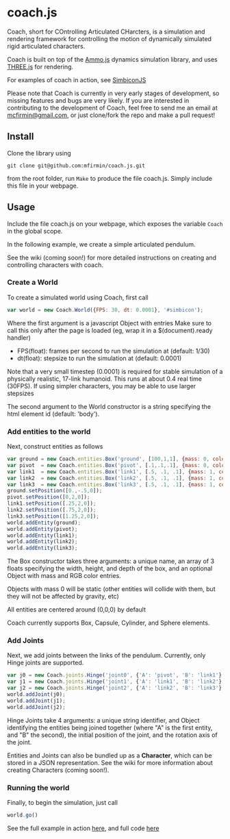 # coach.js
Coach, short for COntrolling Articulated CHarcters, is a simulation and rendering framework for controlling the motion of dynamically simulated rigid articulated characters.

Coach is built on top of the [Ammo.js](https://github.com/kripken/ammo.js/) dynamics simulation library, and uses [THREE.js](http://threejs.org/) for rendering.

For examples of coach in action, see [SimbiconJS](http://mfirmin.github.io/SimbiconJS)

Please note that Coach is currently in very early stages of development, so missing features and bugs are very likely. If you are interested in contributing to the development of Coach, feel free to send me an email at mcfirmin@gmail.com, or just clone/fork the repo and make a pull request!


## Install

Clone the library using

```
git clone git@github.com:mfirmin/coach.js.git
```

from the root folder, run ```Make``` to produce the file coach.js. Simply include this file in your webpage.

## Usage

Include the file coach.js on your webpage, which exposes the variable ```Coach``` in the global scope.

In the following example, we create a simple articulated pendulum.

See the wiki (coming soon!) for more detailed instructions on creating and controlling characters with coach.

### Create a World

To create a simulated world using Coach, first call

```javascript
var world = new Coach.World({FPS: 30, dt: 0.0001}, '#simbicon');
```
Where the first argument is a javascript Object with entries
Make sure to call this only after the page is loaded (eg, wrap it in a $(document).ready handler)

- FPS(float): frames per second to run the simulation at (default: 1/30)
- dt(float):  stepsize to run the simulation at (default: 0.0001)

Note that a very small timestep (0.0001) is required for stable simulation of a physically realistic, 17-link humanoid. This runs at about 0.4 real time (30FPS). If using simpler characters, you may be able to use larger stepsizes

The second argument to the World constructor is a string specifying the html element id (default: 'body').

### Add entities to the world

Next, construct entities as follows

```javascript
var ground = new Coach.entities.Box('ground', [100,1,1], {mass: 0, color: [100,100,100]});
var pivot  = new Coach.entities.Box('pivot', [.1,.1,.1], {mass: 0, color: [255,0,0]});
var link1  = new Coach.entities.Box('link1', [.5, .1, .1], {mass: 1, color: [0,255,0]});
var link2  = new Coach.entities.Box('link2', [.5, .1, .1], {mass: 1, color: [0,0,255]});
var link3  = new Coach.entities.Box('link3', [.5, .1, .1], {mass: 1, color: [0,255,255]});
ground.setPosition([0.,-.5,0]);
pivot.setPosition([0,2,0]);
link1.setPosition([.25,2,0]);
link2.setPosition([.75,2,0]);
link3.setPosition([1.25,2,0]);
world.addEntity(ground);
world.addEntity(pivot);
world.addEntity(link1);
world.addEntity(link2);
world.addEntity(link3);
```
The Box constructor takes three arguments: a unique name, an array of 3 floats specifying the width, height, and depth of the box, and an optional Object with mass and RGB color entries. 

Objects with mass 0 will be static (other entities will collide with them, but they will not be affected by gravity, etc)

All entities are centered around (0,0,0) by default

Coach currently supports Box, Capsule, Cylinder, and Sphere elements.

### Add Joints

Next, we add joints between the links of the pendulum. Currently, only Hinge joints are supported.

```javascript
var j0 = new Coach.joints.Hinge('joint0', {'A': 'pivot', 'B': 'link1'}, [0,2,0], [0,0,1]);
var j1 = new Coach.joints.Hinge('joint1', {'A': 'link1', 'B': 'link2'}, [0.5,2,0], [0,0,1]);
var j2 = new Coach.joints.Hinge('joint2', {'A': 'link2', 'B': 'link3'}, [1.0,2,0], [0,0,1]);
world.addJoint(j0);
world.addJoint(j1);
world.addJoint(j2);
```

Hinge Joints take 4 arguments: a unique string identifier, and Object identifying  the entities being joined together (where "A" is the first entity, and "B" the second), the initial position of the joint, and the rotation axis of the joint.

Entities and Joints can also be bundled up as a __Character__, which can be stored in a JSON representation. See the wiki for more information about creating Characters (coming soon!).

### Running the world

Finally, to begin the simulation, just call

```javascript
world.go()
```

See the full example in action [here](http://mfirmin.github.io/coach.js/), and full code [here](https://github.com/mfirmin/coach.js/blob/gh-pages/index.html)

